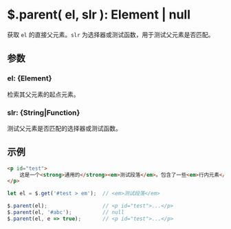 # $.parent( el, slr ): Element | null

获取 `el` 的直接父元素。`slr` 为选择器或测试函数，用于测试父元素是否匹配。


## 参数

### el: {Element}

检索其父元素的起点元素。


### slr: {String|Function}

测试父元素是否匹配的选择器或测试函数。


## 示例

```html
<p id="test">
    这是一个<strong>通用的</strong><em>测试段落</em>。包含了一些<em>行内元素</em>。
</p>
```

```js
let el = $.get('#test > em');  // <em>测试段落</em>

$.parent(el);                  // <p id="test">...</p>
$.parent(el, '#abc');          // null
$.parent(el, e => true);       // <p id="test">...</p>
```

